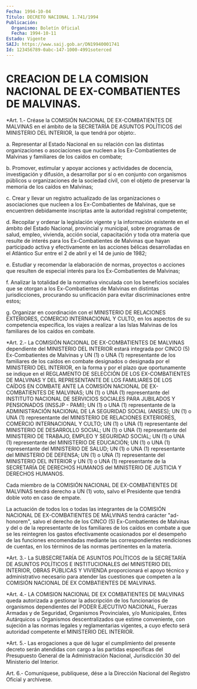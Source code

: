 ```yaml
---
Fecha: 1994-10-04
Título: DECRETO NACIONAL 1.741/1994
Publicación:
  Organismo: Boletín Oficial
  Fecha: 1994-10-11
Estado: Vigente
SAIJ: https://www.saij.gob.ar/DN19940001741
Id: 123456789-0abc-147-1000-4991soterced
---
```

# CREACION DE LA COMISION NACIONAL DE EX-COMBATIENTES DE MALVINAS.

<a id="1"></a>
*Art. 1.- Créase la COMISIÓN NACIONAL DE EX-COMBATIENTES DE MALVINAS en el ámbito de la SECRETARÍA DE ASUNTOS POLÍTICOS del MINISTERIO DEL INTERIOR, la que tendrá por objeto:.

a. Representar al Estado Nacional en su relación con las distintas organizaciones o asociaciones que nucleen a los Ex-Combatientes de Malvinas y familiares de los caídos en combate;

b. Promover, estimular y apoyar acciones y actividades de docencia, investigación y difusión, a desarrollar por sí o en conjunto con organismos públicos u organizaciones de la sociedad civil, con el objeto de preservar la memoria de los caídos en Malvinas;

c. Crear y llevar un registro actualizado de las organizaciones o asociaciones que nucleen a los Ex-Combatientes de Malvinas, que se encuentren debidamente inscriptas ante la autoridad registral competente;

d. Recopilar y ordenar la legislación vigente y la información existente en el ámbito del Estado Nacional, provincial y municipal, sobre programas de salud, empleo, vivienda, acción social, capacitación y toda otra materia que resulte de interés para los Ex-Combatientes de Malvinas que hayan participado activa y efectivamente en las acciones bélicas desarrolladas en el Atlántico Sur entre el 2 de abril y el 14 de junio de 1982;

e. Estudiar y recomendar la elaboración de normas, proyectos o acciones que resulten de especial interés para los Ex-Combatientes de Malvinas;

f. Analizar la totalidad de la normativa vinculada con los beneficios sociales que se otorgan a los Ex-Combatientes de Malvinas en distintas jurisdicciones, procurando su unificación para evitar discriminaciones entre estos;

g. Organizar en coordinación con el MINISTERIO DE RELACIONES EXTERIORES, COMERCIO INTERNACIONAL Y CULTO, en los aspectos de su competencia específica, los viajes a realizar a las Islas Malvinas de los familiares de los caídos en combate.

<a id="2"></a>
*Art. 2.- La COMISIÓN NACIONAL DE EX-COMBATIENTES DE MALVINAS dependiente del MINISTERIO DEL INTERIOR estará integrada por CINCO (5) Ex-Combatientes de Malvinas y UN (1) o UNA (1) representante de los familiares de los caídos en combate designados o designada por el MINISTERIO DEL INTERIOR, en la forma y por el plazo que oportunamente se indique en el REGLAMENTO DE SELECCIÓN DE LOS EX-COMBATIENTES DE MALVINAS Y DEL REPRESENTANTE DE LOS FAMILIARES DE LOS CAÍDOS EN COMBATE ANTE LA COMISIÓN NACIONAL DE EX-COMBATIENTES DE MALVINAS; UN (1) o UNA (1) representante del INSTITUTO NACIONAL DE SERVICIOS SOCIALES PARA JUBILADOS Y PENSIONADOS (INSSJP - PAMI); UN (1) o UNA (1) representante de la ADMINISTRACIÓN NACIONAL DE LA SEGURIDAD SOCIAL (ANSES); UN (1) o UNA (1) representante del MINISTERIO DE RELACIONES EXTERIORES, COMERCIO INTERNACIONAL Y CULTO; UN (1) o UNA (1) representante del MINISTERIO DE DESARROLLO SOCIAL; UN (1) o UNA (1) representante del MINISTERIO DE TRABAJO, EMPLEO Y SEGURIDAD SOCIAL; UN (1) o UNA (1) representante del MINISTERIO DE EDUCACIÓN; UN (1) o UNA (1) representante del MINISTERIO DE SALUD; UN (1) o UNA (1) representante del MINISTERIO DE DEFENSA; UN (1) o UNA (1) representante del MINISTERIO DEL INTERIOR y UN (1) o UNA (1) representante de la SECRETARÍA DE DERECHOS HUMANOS del MINISTERIO DE JUSTICIA Y DERECHOS HUMANOS.

Cada miembro de la COMISIÓN NACIONAL DE EX-COMBATIENTES DE MALVINAS tendrá derecho a UN (1) voto, salvo el Presidente que tendrá doble voto en caso de empate.

La actuación de todos los o todas las integrantes de la COMISIÓN NACIONAL DE EX-COMBATIENTES DE MALVINAS tendrá carácter "ad-honorem", salvo el derecho de los CINCO (5) Ex-Combatientes de Malvinas y del o de la representante de los familiares de los caídos en combate a que se les reintegren los gastos efectivamente ocasionados por el desempeño de las funciones encomendadas mediante las correspondientes rendiciones de cuentas, en los términos de las normas pertinentes en la materia.

<a id="3"></a>
*Art. 3.- La SUBSECRETARÍA DE ASUNTOS POLÍTICOS de la SECRETARÍA DE ASUNTOS POLÍTICOS E INSTITUCIONALES del MINISTERIO DEL INTERIOR, OBRAS PÚBLICAS Y VIVIENDA proporcionará el apoyo técnico y administrativo necesario para atender las cuestiones que competen a la COMISIÓN NACIONAL DE EX COMBATIENTES DE MALVINAS.

<a id="4"></a>
*Art. 4.- LA COMISION NACIONAL DE EX COMBATIENTES DE MALVINAS queda autorizada a gestionar la adscripción de los funcionarios de organismos dependientes del PODER EJECUTIVO NACIONAL, Fuerzas Armadas y de Seguridad, Organismos Provinciales, y/o Municipales, Entes Autárquicos u Organismos descentralizados que estime conveniente, con sujeción a las normas legales y reglamentarias vigentes, a cuyo efecto será autoridad competente el MINISTERIO DEL INTERIOR.

<a id="5"></a>
*Art. 5.- Las erogaciones a que dé lugar el cumplimiento del presente decreto serán atendidas con cargo a las partidas específicas del Presupuesto General de la Administración Nacional, Jurisdicción 30 del Ministerio del Interior.

<a id="6"></a>
Art. 6.- Comuníquese, publíquese, dése a la Dirección Nacional del Registro Oficial y archívese.